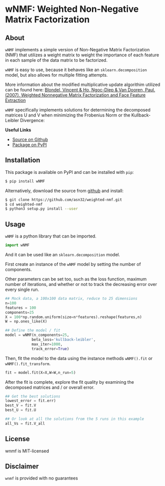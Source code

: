 # wNMF: Weighted Non-Negative Matrix Factorization

## About
`wNMF` implements a simple version of Non-Negative Matrix Factorization (NMF) that utilizes a weight matrix to weight the importance of each feature in each sample of the data matrix to be factorized.

`wNMF` is easy to use, because it behaves like an `sklearn.decomposition` model, but also allows for multiple fitting attempts.

More information about the modified multiplicative update algorithim utilized can be found here:
[Blondel, Vincent & Ho, Ngoc-Diep & Van Dooren, Paul. (2007). Weighted Nonnegative Matrix Factorization and Face Feature Extraction](https://pdfs.semanticscholar.org/e20e/98642009f13686a540c193fdbce2d509c3b8.pdf) 

`wNMF` specifically implements solutions for determining the decomposed matrices U and V when minimizing the Frobenius Norm or the Kullback-Leibler Divergence:

**Useful Links**
- [Source on Github](https://github.com/asn32/weighted-nmf)
- [Package on PyPI](https://pypi.org/project/weighted-nmf/)

## Installation
This package is available on PyPI and can be installed with `pip`:
```bash
$ pip install wNMF
```

Alternatively, download the source from [github](https://github.com/asn32/weighted-nmf) and install:
```bash
$ git clone https://github.com/asn32/weighted-nmf.git
$ cd weighted-nmf
$ python3 setup.py install --user
```

## Usage
`wNMF` is a python library that can be imported.
```python
import wNMF
```
And it can be used like an `sklearn.decomposition` model. 

First create an instance of the `wNMF` model by setting the number of components.

Other parameters can be set too, such as the loss function, maximum number of iterations, and whether or not to track the decreasing error over every single run.
```python
## Mock data, a 100x100 data matrix, reduce to 25 dimensions
n=100
features = 100
components=25
X = 100*np.random.uniform(size=n*features).reshape(features,n)
W = np.ones_like(X)

## Define the model / fit
model = wNMF(n_components=25,
            beta_loss='kullback-leibler',
            max_iter=1000,
            track_error=True)
```

Then, fit the model to the data using the instance methods `wNMF().fit` or `wNMF().fit_transform`.
```python
fit = model.fit(X=X,W=W,n_run=5)
```

After the fit is complete, explore the fit quality by examining the decomposed matrices and / or overall error.
```python
## Get the best solutions
lowest_error = fit.err)
best_V = fit.V
best_U = fit.U

## Or look at all the solutions from the 5 runs in this example
all_Vs = fit.V_all
```

## License
wnmf is MIT-licensed

## Disclaimer
`wnmf` is provided with no guarantees

